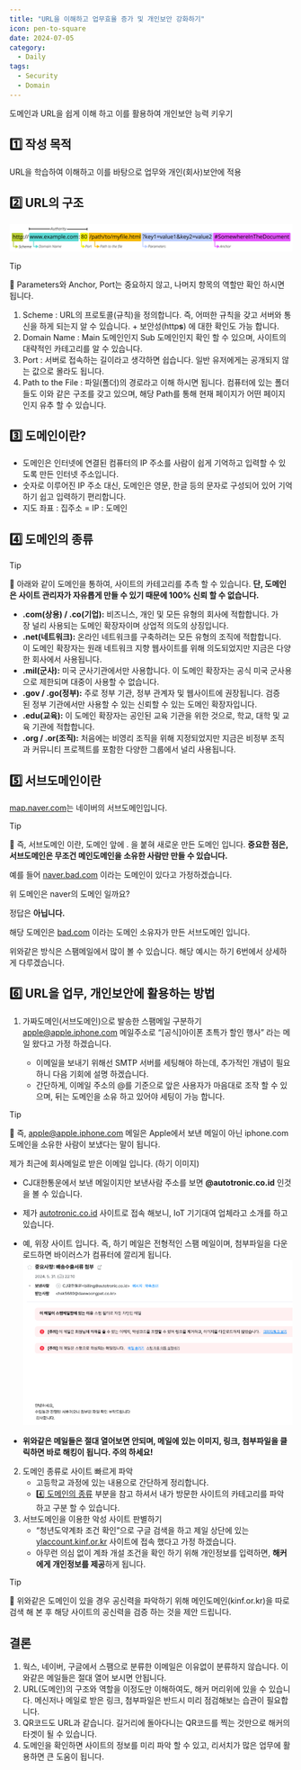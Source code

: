 ```yaml
---
title: "URL을 이해하고 업무효율 증가 및 개인보안 강화하기"
icon: pen-to-square
date: 2024-07-05
category:
  - Daily
tags:
  - Security
  - Domain
---
```


도메인과 URL을 쉽게 이해 하고 이를 활용하여 개인보안 능력 키우기
<!-- more -->

## 1️⃣ 작성 목적

URL을 학습하여 이해하고 이를 바탕으로 업무와 개인(회사)보안에 적용

## 2️⃣ URL의 구조

![Untitled](../Daily/image/Untitled.png)

>[!tip]
>📌 Parameters와 Anchor, Port는 중요하지 않고, 나머지 항목의 역할만 확인 하시면 됩니다.

1. Scheme : URL의 프로토콜(규칙)을 정의합니다. 즉, 어떠한 규칙을 갖고 서버와 통신을 하게 되는지 알 수 있습니다. + 보안성(http**s**) 에 대한 확인도 가능 합니다. 
2. Domain Name : Main 도메인인지 Sub 도메인인지 확인 할 수 있으며, 사이트의 대략적인 카테고리를 알 수 있습니다. 
3. Port : 서버로 접속하는 길이라고 생각하면 쉽습니다. 일반 유저에게는 공개되지 않는 값으로 몰라도 됩니다. 
4. Path to the File : 파일(폴더)의 경로라고 이해 하시면 됩니다. 컴퓨터에 있는 폴더들도 이와 같은 구조를 갖고 있으며, 해당 Path를 통해 현재 페이지가 어떤 페이지인지 유추 할 수 있습니다. 

## 3️⃣ 도메인이란?

- 도메인은 인터넷에 연결된 컴퓨터의 IP 주소를 사람이 쉽게 기억하고 입력할 수 있도록 만든 인터넷 주소입니다.
- 숫자로 이루어진 IP 주소 대신, 도메인은 영문, 한글 등의 문자로 구성되어 있어 기억하기 쉽고 입력하기 편리합니다.
- 지도 좌표 : 집주소 = IP : 도메인

## 4️⃣ 도메인의 종류

>[!tip]
>📌 아래와 같이 도메인을 통하여, 사이트의 카테고리를 추측 할 수 있습니다. 
>**단, 도메인은 사이트 관리자가 자유롭게 만들 수 있기 때문에 100% 신뢰 할 수 없습니다.**

- **.com(상용) / .co(기업):** 비즈니스, 개인 및 모든 유형의 회사에 적합합니다. 가장 널리 사용되는 도메인 확장자이며 상업적 의도의 상징입니다.
- **.net(네트워크):** 온라인 네트워크를 구축하려는 모든 유형의 조직에 적합합니다. 이 도메인 확장자는 원래 네트워크 지향 웹사이트를 위해 의도되었지만 지금은 다양한 회사에서 사용됩니다.
- **.mil(군사):** 미국 군사기관에서만 사용합니다. 이 도메인 확장자는 공식 미국 군사용으로 제한되며 대중이 사용할 수 없습니다.
- **.gov / .go(정부):** 주로 정부 기관, 정부 관계자 및 웹사이트에 권장됩니다. 검증된 정부 기관에서만 사용할 수 있는 신뢰할 수 있는 도메인 확장자입니다.
- **.edu(교육):** 이 도메인 확장자는 공인된 교육 기관을 위한 것으로, 학교, 대학 및 교육 기관에 적합합니다.
- **.org / .or(조직):** 처음에는 비영리 조직을 위해 지정되었지만 지금은 비정부 조직과 커뮤니티 프로젝트를 포함한 다양한 그룹에서 널리 사용됩니다.

## 5️⃣ 서브도메인이란

[map.naver.com](https://map.naver.com/)는 네이버의 서브도메인입니다.

>[!tip]
>📌 즉, 서브도메인 이란, 도메인 앞에 . 을 붙혀 새로운 만든 도메인 입니다. 
>**중요한 점은, 서브도메인은 무조건 메인도메인을 소유한 사람만 만들 수 있습니다.**

예를 들어 [naver.bad.com](http://naver.daet.com) 이라는 도메인이 있다고 가정하겠습니다. 

위 도메인은 naver의 도메인 일까요?

정답은 **아닙니다.**

해당 도메인은 [bad.com](http://bad.com) 이라는 도메인 소유자가 만든 서브도메인 입니다. 

위와같은 방식은 스팸메일에서 많이 볼 수 있습니다. 해당 예시는 하기 6번에서 상세하게 다루겠습니다. 

## 6️⃣ URL을 업무, 개인보안에 활용하는 방법

1. 가짜도메인(서브도메인)으로 발송한 스팸메일 구분하기
    [apple@apple.iphone.com](mailto:apple@apple.iphone.com) 메일주소로 “[공식]아이폰 초특가 할인 행사” 라는 메일 왔다고 가정 하겠습니다. 

    - 이메일을 보내기 위해선 SMTP 서버를 세팅해야 하는데, 추가적인 개념이 필요하니 다음 기회에 설명 하겠습니다.
    - 간단하게, 이메일 주소의 @를 기준으로 앞은 사용자가 마음대로 조작 할 수 있으며, 뒤는 도메인을 소유 하고 있어야 세팅이 가능 합니다.

>[!tip]
>📌 즉, [apple@apple.iphone.com](mailto:apple@apple.iphone.com) 메일은 Apple에서 보낸 메일이 아닌 iphone.com 도메인을 소유한 사람이 보냈다는 말이 됩니다.

제가 최근에 회사메일로 받은 이메일 입니다. (하기 이미지)

- CJ대한통운에서 보낸 메일이지만 보낸사람 주소를 보면 **@autotronic.co.id** 인것을 볼 수 있습니다.
- 제가 [autotronic.co.id](http://autotronic.co.id/) 사이트로 접속 해보니, IoT 기기대여 업체라고 소개를 하고 있습니다.
- 예, 위장 사이트 입니다. 즉, 하기 메일은 전형적인 스팸 메일이며, 첨부파일을 다운로드하면 바이러스가 컴퓨터에 깔리게 됩니다.
![Untitled](../Daily/image/Untitled%201.png)     

- **위와같은 메일들은 절대 열어보면 안되며, 메일에 있는 이미지, 링크, 첨부파일을 클릭하면 바로 해킹이 됩니다. 주의 하세요!**

2. 도메인 종류로 사이트 빠르게 파악
    - 고등학교 과정에 있는 내용으로 간단하게 정리합니다.
    - [4️⃣ 도메인의 종류](#4️⃣-도메인의-종류) 부분을 참고 하셔서 내가 방문한 사이트의 카테고리를 파악 하고 구분 할 수 있습니다.
3. 서브도메인을 이용한 악성 사이트 판별하기
    - “청년도약계좌 조건 확인”으로 구글 검색을 하고 제일 상단에 있는 [ylaccount.kinf.or.kr](https://ylaccount.kinf.or.kr/main) 사이트에 접속 했다고 가정 하겠습니다.
    - 아무런 의심 없이 계좌 개설 조건을 확인 하기 위해 개인정보를 입력하면, **해커에게 개인정보를 제공**하게 됩니다.

>[!tip]
>📌 위와같은 도메인이 있을 경우 공신력을 파악하기 위해 메인도메인(kinf.or.kr)을 따로 검색 해 본 후 해당 사이트의 공신력을 검증 하는 것을 제안 드립니다.


## 결론

1. 웍스, 네이버, 구글에서 스팸으로 분류한 이메일은 이유없이 분류하지 않습니다. 이와같은 메일들은 절대 열어 보시면 안됩니다. 
2. URL(도메인)의 구조와 역할을 이정도만 이해하여도, 해커 머리위에 있을 수 있습니다. 메신저나 메일로 받은 링크, 첨부파일은 반드시 미리 점검해보는 습관이 필요합니다. 
3. QR코드도 URL과 같습니다. 길거리에 돌아다니는 QR코드를 찍는 것만으로 해커의 타겟이 될 수 있습니다. 
4. 도메인을 확인하면 사이트의 정보를 미리 파악 할 수 있고, 리서치가 많은 업무에 활용하면 큰 도움이 됩니다.